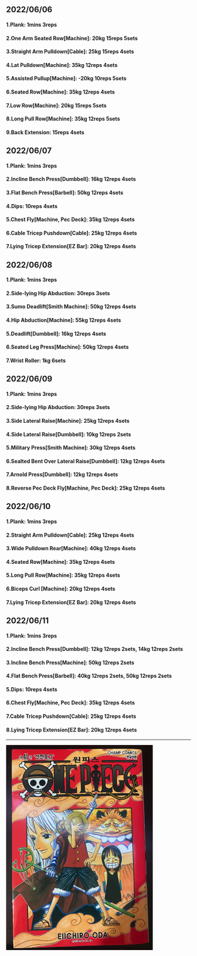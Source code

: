 ## 2022/06/06
#### 1.Plank: 1mins 3reps
#### 2.One Arm Seated Row\[Machine\]: 20kg 15reps 5sets
#### 3.Straight Arm Pulldown\[Cable\]: 25kg 15reps 4sets
#### 4.Lat Pulldown\[Machine\]: 35kg 12reps 4sets
#### 5.Assisted Pullup\[Machine\]: -20kg 10reps 5sets
#### 6.Seated Row\[Machine\]: 35kg 12reps 4sets
#### 7.Low Row\[Machine\]: 20kg 15reps 5sets
#### 8.Long Pull Row\[Machine]: 35kg 12reps 5sets
#### 9.Back Extension: 15reps 4sets

## 2022/06/07
#### 1.Plank: 1mins 3reps
#### 2.Incline Bench Press\[Dumbbell\]: 16kg 12reps 4sets
#### 3.Flat Bench Press\[Barbell\]: 50kg 12reps 4sets
#### 4.Dips: 10reps 4sets
#### 5.Chest Fly\[Machine, Pec Deck\]: 35kg 12reps 4sets
#### 6.Cable Tricep Pushdown\[Cable\]: 25kg 12reps 4sets
#### 7.Lying Tricep Extension\[EZ Bar\]: 20kg 12reps 4sets 

## 2022/06/08
#### 1.Plank: 1mins 3reps
#### 2.Side-lying Hip Abduction: 30reps 3sets
#### 3.Sumo Deadlift\[Smith Machine\]: 50kg 12reps 4sets
#### 4.Hip Abduction\[Machine\]: 55kg 12reps 4sets
#### 5.Deadlift\[Dumbbell\]: 16kg 12reps 4sets
#### 6.Seated Leg Press\[Machine\]: 50kg 12reps 4sets
#### 7.Wrist Roller: 1kg 6sets

## 2022/06/09
#### 1.Plank: 1mins 3reps
#### 2.Side-lying Hip Abduction: 30reps 3sets
#### 3.Side Lateral Raise\[Machine\]: 25kg 12reps 4sets
#### 4.Side Lateral Raise\[Dumbbell\]: 10kg 12reps 2sets
#### 5.Military Press\[Smith Machine\]: 30kg 12reps 4sets
#### 6.Sealted Bent Over Lateral Raise\[Dumbbell\]: 12kg 12reps 4sets
#### 7.Arnold Press\[Dumbbell\]: 12kg 12reps 4sets
#### 8.Reverse Pec Deck Fly\[Machine, Pec Deck\]: 25kg 12reps 4sets

## 2022/06/10
#### 1.Plank: 1mins 3reps
#### 2.Straight Arm Pulldown\[Cable\]: 25kg 12reps 4sets
#### 3.Wide Pulldown Rear\[Machine\]: 40kg 12reps 4sets
#### 4.Seated Row\[Machine\]: 35kg 12reps 4sets
#### 5.Long Pull Row\[Machine]: 35kg 12reps 4sets
#### 6.Biceps Curl \[Machine\]: 20kg 12reps 4sets
#### 7.Lying Tricep Extension\[EZ Bar\]: 20kg 12reps 4sets 

## 2022/06/11
#### 1.Plank: 1mins 3reps
#### 2.Incline Bench Press\[Dumbbell\]: 12kg 12reps 2sets, 14kg 12reps 2sets
#### 3.Incline Bench Press\[Machine\]: 50kg 12reps 2sets
#### 4.Flat Bench Press\[Barbell\]: 40kg 12reps 2sets, 50kg 12reps 2sets 
#### 5.Dips: 10reps 4sets
#### 6.Chest Fly\[Machine, Pec Deck\]: 35kg 12reps 4sets
#### 7.Cable Tricep Pushdown\[Cable\]: 25kg 12reps 4sets
#### 8.Lying Tricep Extension\[EZ Bar\]: 20kg 12reps 4sets 

---

<img src='./_resources/__041.png' width='400px' />
